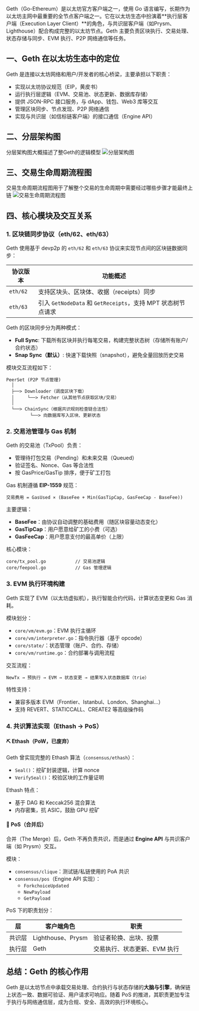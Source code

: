 Geth（Go-Ethereum）是以太坊官方客户端之一，使用 Go 语言编写，长期作为以太坊主网中最重要的全节点客户端之一。它在以太坊生态中扮演着**执行层客户端（Execution Layer Client）**的角色，与共识层客户端（如Prysm、Lighthouse）配合构成完整的以太坊节点。Geth 主要负责区块执行、交易处理、状态存储与同步、EVM 执行、P2P 网络通信等任务。

## 一、Geth 在以太坊生态中的定位

Geth 是连接以太坊网络和用户/开发者的核心桥梁，主要承担以下职责：

- 实现以太坊协议规范（EIP，黄皮书）
- 运行执行层逻辑（EVM、交易池、状态更新、数据库存储）
- 提供 JSON-RPC 接口服务，与 dApp、钱包、Web3 库等交互
- 管理区块同步、节点发现、P2P 网络通信
- 实现与共识层（如信标链客户端）的接口通信（Engine API）

## 二、分层架构图
分层架构图大概描述了整Geth的逻辑模型
![分层架构图](Go-Ethereum（Geth）分层架构图.png)

## 三、交易生命周期流程图
交易生命周期流程图用于了解整个交易的生命周期中需要经过哪些步骤才能最终上链
![交易生命周期流程图](交易生命周期流程图.png)

## 四、核心模块及交互关系

### 1. 区块链同步协议（eth/62、eth/63）

Geth 使用基于 devp2p 的 `eth/62` 和 `eth/63` 协议来实现节点间的区块链数据同步：

| 协议版本 | 功能概述                                                     |
| -------- | ------------------------------------------------------------ |
| `eth/62` | 支持区块头、区块体、收据（receipts）同步                     |
| `eth/63` | 引入 `GetNodeData` 和 `GetReceipts`，支持 MPT 状态树节点请求 |

Geth 的区块同步分为两种模式：

- **Full Sync**: 下载所有区块并执行每笔交易，构建完整状态树（存储所有账户/合约状态）
- **Snap Sync（默认）**: 快速下载快照（snapshot），避免全量回放历史交易

模块交互流程如下：

```
PeerSet (P2P 节点管理)
  │
  ├──> Downloader（调度区块下载）
  │     └──> Fetcher（从其他节点获取区块/交易）
  │
  └──> ChainSync（根据共识规则检查链合法性）
         └──> 向数据库写入区块、更新状态
```

### 2. 交易池管理与 Gas 机制

Geth 的交易池（TxPool）负责：

- 管理待打包交易（Pending）和未来交易（Queued）
- 验证签名、Nonce、Gas 等合法性
- 按 GasPrice/GasTip 排序，便于矿工打包

Gas 机制遵循 **EIP-1559** 规范：

```
交易费用 = GasUsed × (BaseFee + Min(GasTipCap, GasFeeCap - BaseFee))
```

主要逻辑：

- **BaseFee**：由协议自动调整的基础费用（随区块容量动态变化）
- **GasTipCap**：用户愿意给矿工的小费（可选）
- **GasFeeCap**：用户愿意支付的最高单价（上限）

核心模块：

```
core/tx_pool.go           // 交易池逻辑
core/feepool.go           // Gas 管理逻辑
```

### 3. EVM 执行环境构建

Geth 实现了 EVM（以太坊虚拟机），执行智能合约代码，计算状态变更和 Gas 消耗。

模块划分：

- `core/vm/evm.go`：EVM 执行主循环
- `core/vm/interpreter.go`：指令执行器（基于 opcode）
- `core/state/`：状态管理（账户、合约、存储）
- `core/vm/runtime.go`：合约部署与调用流程

交互流程：

```
NewTx → 预执行 → EVM → 状态变更 → 结果写入状态数据库（trie）
```

特性支持：

- 兼容多版本 EVM（Frontier、Istanbul、London、Shanghai…）
- 支持 REVERT、STATICCALL、CREATE2 等高级操作码

### 4. 共识算法实现（Ethash → PoS）

#### ⛏ Ethash（PoW，已废弃）

Geth 曾实现完整的 Ethash 算法（`consensus/ethash`）：

- `Seal()`：挖矿封装逻辑，计算 nonce
- `VerifySeal()`：校验区块的工作量证明

Ethash 特点：

- 基于 DAG 和 Keccak256 混合算法
- 内存密集，抗 ASIC，鼓励 GPU 挖矿

#### 🌱 PoS（合并后）

合并（The Merge）后，Geth 不再负责共识，而是通过 **Engine API** 与共识客户端（如 Prysm）交互。

模块：

- `consensus/clique`：测试链/私链使用的 PoA 共识
- `consensus/pos`（Engine API 实现）：
    - `ForkchoiceUpdated`
    - `NewPayload`
    - `GetPayload`

PoS 下的职责划分：

| 层     | 客户端角色        | 职责                         |
| ------ | ----------------- | ---------------------------- |
| 共识层 | Lighthouse、Prysm | 验证者轮换、出块、投票       |
| 执行层 | Geth              | 交易执行、状态更新、EVM 执行 |


## 总结：Geth 的核心作用
Geth 是以太坊节点中承载交易处理、合约执行与状态存储的**大脑与引擎**，确保链上状态一致、数据可验证、用户请求可响应。随着 PoS 的推进，其职责更加专注于执行与网络通信层，成为合规、安全、高效的执行环境核心。